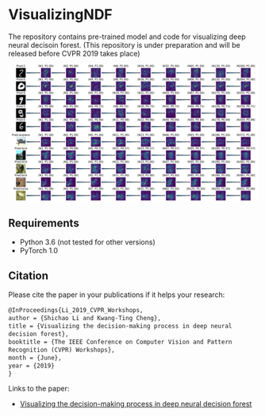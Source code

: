 # VisualizingNDF
The repository contains pre-trained model and code for visualizing deep neural decisoin forest.
(This repository is under preparation and will be released before CVPR 2019 takes place)

<div align="center">
    <img src="images/mnist_results.png">
</div>
<div align="center">
    <img src="images/cifar10_results.png">
</div>

## Requirements
* Python 3.6 (not tested for other versions)
* PyTorch 1.0 

## Citation
Please cite the paper in your publications if it helps your research:

    @InProceedings{Li_2019_CVPR_Workshops,
    author = {Shichao Li and Kwang-Ting Cheng},
    title = {Visualizing the decision-making process in deep neural decision forest},
    booktitle = {The IEEE Conference on Computer Vision and Pattern Recognition (CVPR) Workshops},
    month = {June},
    year = {2019}
    } 
    
Links to the paper:

- [Visualizing the decision-making process in deep neural decision forest](https://arxiv.org/abs/1904.09201)
